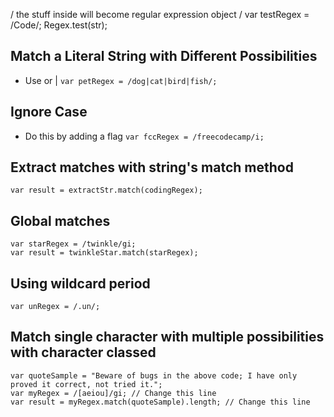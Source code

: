 / the stuff inside will become regular expression object /
var testRegex = /Code/;
Regex.test(str);

## Match a Literal String with Different Possibilities
+ Use or |
``var petRegex = /dog|cat|bird|fish/; ``

## Ignore Case
+ Do this by adding a flag
``var fccRegex = /freecodecamp/i; ``

## Extract matches with string's match method
``var result = extractStr.match(codingRegex);``

## Global matches
```
var starRegex = /twinkle/gi;
var result = twinkleStar.match(starRegex);

```

## Using wildcard period
``var unRegex = /.un/; ``

## Match single character with multiple possibilities with character classed
```
var quoteSample = "Beware of bugs in the above code; I have only proved it correct, not tried it.";
var myRegex = /[aeiou]/gi; // Change this line
var result = myRegex.match(quoteSample).length; // Change this line

```

